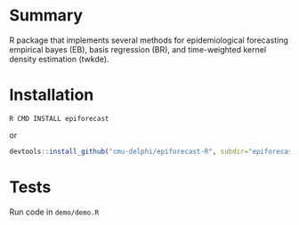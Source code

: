 # Summary
R package that implements several methods for epidemiological forecasting empirical bayes (EB), basis regression (BR), and time-weighted kernel density estimation (twkde).

# Installation
```
R CMD INSTALL epiforecast
```

or

```R
devtools::install_github("cmu-delphi/epiforecast-R", subdir="epiforecast")
```


# Tests
Run code in ```demo/demo.R```
